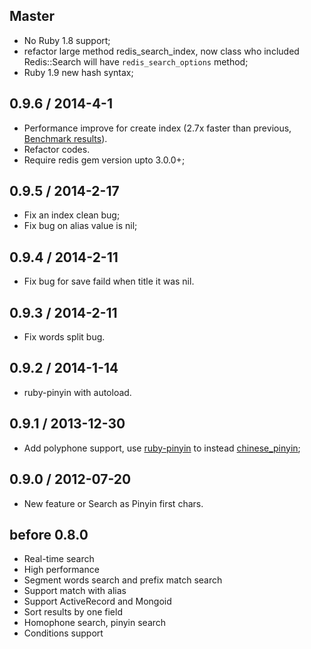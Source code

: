 ## Master

  * No Ruby 1.8 support;
  * refactor large method redis_search_index, now class who included Redis::Search will have `redis_search_options` method;
  * Ruby 1.9 new hash syntax;
  
## 0.9.6 / 2014-4-1

  * Performance improve for create index (2.7x faster than previous, [Benchmark results](https://gist.github.com/huacnlee/9907235)). 
  * Refactor codes.
  * Require redis gem version upto 3.0.0+;

## 0.9.5 / 2014-2-17

  * Fix an index clean bug;
  * Fix bug on alias value is nil;

## 0.9.4 / 2014-2-11

  * Fix bug for save faild when title it was nil.

## 0.9.3 / 2014-2-11

  * Fix words split bug.

## 0.9.2 / 2014-1-14

  * ruby-pinyin with autoload.

## 0.9.1 / 2013-12-30

  * Add polyphone support, use [ruby-pinyin](https://github.com/janx/ruby-pinyin) to instead [chinese_pinyin](https://github.com/flyerhzm/chinese_pinyin);

## 0.9.0 / 2012-07-20

  * New feature or Search as Pinyin first chars.

## before 0.8.0

  * Real-time search
  * High performance
  * Segment words search and prefix match search
  * Support match with alias
  * Support ActiveRecord and Mongoid
  * Sort results by one field
  * Homophone search, pinyin search
  * Conditions support
